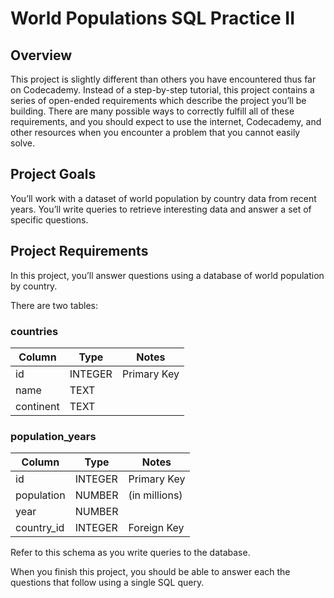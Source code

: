 # World Populations SQL Practice II

## Overview

This project is slightly different than others you have encountered thus far on Codecademy. Instead of a step-by-step tutorial, this project contains a series of open-ended requirements which describe the project you’ll be building. There are many possible ways to correctly fulfill all of these requirements, and you should expect to use the internet, Codecademy, and other resources when you encounter a problem that you cannot easily solve.

## Project Goals

You’ll work with a dataset of world population by country data from recent years. You’ll write queries to retrieve interesting data and answer a set of specific questions.

## Project Requirements

In this project, you’ll answer questions using a database of world population by country.

There are two tables:

### countries

| Column |	Type |	Notes |
|---|---|---|
| id |	INTEGER |	Primary Key |
| name | 	TEXT | 	
| continent | 	TEXT | 	

### population_years 

| Column | 	Type | 	Notes
|---|---|---|
| id | 	INTEGER | 	Primary Key
| population | 	NUMBER | 	(in millions)
| year | 	NUMBER | 	
| country_id | 	INTEGER | 	Foreign Key

Refer to this schema as you write queries to the database.

When you finish this project, you should be able to answer each the questions that follow using a single SQL query.
